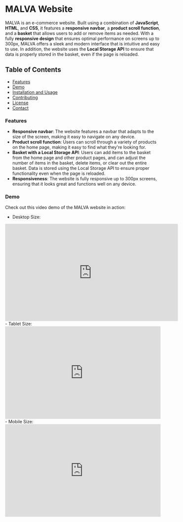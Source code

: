 # MALVA Website
MALVA is an e-commerce website. Built using a combination of **JavaScript**, **HTML**, and **CSS**, it features a **responsive navbar**, a **product scroll function**, and a **basket** that allows users to add or remove items as needed. With a fully **responsive design** that ensures optimal performance on screens up to 300px, MALVA offers a sleek and modern interface that is intuitive and easy to use. In addition, the website uses the **Local Storage API** to ensure that data is properly stored in the basket, even if the page is reloaded.

## Table of Contents
- [Features](#features)<br>
- [Demo](#demo)<br>
- [Installation and Usage](#installation-and-usage)<br>
- [Contributing](#contributing)<br>
- [License](#license)<br>
- [Contact](#contact)<br>

### Features
- **Responsive navbar**: The website features a navbar that adapts to the size of the screen, making it easy to navigate on any device.
- **Product scroll function**: Users can scroll through a variety of products on the home page, making it easy to find what they're looking for.
- **Basket with a Local Storage API**: Users can add items to the basket from the home page and other product pages, and can adjust the number of items in the basket, delete items, or clear out the entire basket. Data is stored using the Local Storage API to ensure proper functionality even when the page is reloaded.
- **Responsiveness**: The website is fully responsive up to 300px screens, ensuring that it looks great and functions well on any device.

### Demo
Check out this video demo of the MALVA website in action: <br>

- Desktop Size:
<iframe width="560" height="315" src="https://www.youtube.com/embed/bdUZnbcqhCc" title="YouTube video player" frameborder="0" allow="accelerometer; autoplay; clipboard-write; encrypted-media; gyroscope; picture-in-picture; web-share" allowfullscreen></iframe>
<br>
- Tablet Size:
<iframe width="100%" height="300" src="https://youtube.com/shorts/T7UWU-xbdfk?feature=share" title="YouTube Short video player" frameborder="0" allow="accelerometer; autoplay; clipboard-write; encrypted-media; gyroscope; picture-in-picture" allowfullscreen></iframe>
<br>
- Mobile Size:
<iframe width="100%" height="300" src="https://youtube.com/shorts/E7Rcbv_dm4c?feature=share" title="YouTube Short video player" frameborder="0" allow="accelerometer; autoplay; clipboard-write; encrypted-media; gyroscope; picture-in-picture" allowfullscreen></iframe>

